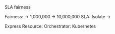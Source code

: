 SLA
fairness

Fairness: -> 1,000,000 -> 10,000,000
SLA: Isolate -> 

Express 
Resource: 
Orchestrator:
Kubernetes


